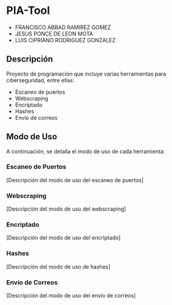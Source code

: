 # PIA-Tool

- FRANCISCO ABBAD RAMIREZ GOMEZ
- JESUS PONCE DE LEON MOTA
- LUIS CIPRIANO RODRIGUEZ GONZALEZ

## Descripción

Proyecto de programación que incluye varias herramientas para ciberseguridad, entre ellas:
- Escaneo de puertos
- Webscraping
- Encriptado
- Hashes
- Envío de correos

## Modo de Uso

A continuación, se detalla el modo de uso de cada herramienta:

### Escaneo de Puertos

[Descripción del modo de uso del escaneo de puertos]

### Webscraping

[Descripción del modo de uso del webscraping]

### Encriptado

[Descripción del modo de uso del encriptado]

### Hashes

[Descripción del modo de uso de hashes]

### Envío de Correos

[Descripción del modo de uso del envío de correos]


